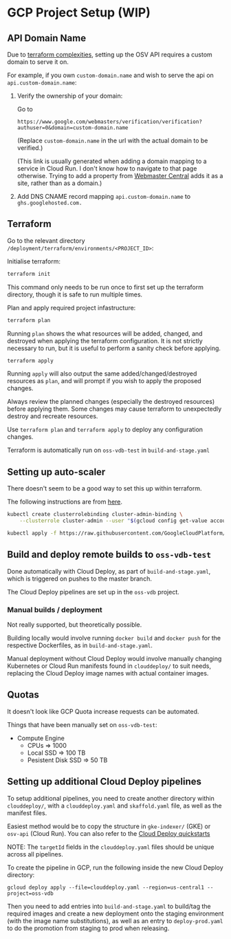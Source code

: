 # GCP Project Setup (WIP)

## API Domain Name

Due to [terraform complexities](https://github.com/hashicorp/terraform-provider-google/issues/5528),
setting up the OSV API requires a custom domain to serve it on.

For example, if you own `custom-domain.name` and wish to serve the api on `api.custom-domain.name`:

1. Verify the ownership of your domain:
  
    Go to 

    `https://www.google.com/webmasters/verification/verification?authuser=0&domain=custom-domain.name`

    (Replace `custom-domain.name` in the url with the actual domain to be verified.)
    
    (This link is usually generated when adding a domain mapping to a service in Cloud Run.
    I don't know how to navigate to that page otherwise. Trying to add a property from
    [Webmaster Central](https://www.google.com/webmasters/verification/home)
    adds it as a site, rather than as a domain.)

2. Add DNS CNAME record mapping `api.custom-domain.name` to `ghs.googlehosted.com.`

## Terraform

Go to the relevant directory `/deployment/terraform/environments/<PROJECT_ID>`:

Initialise terraform:
```bash
terraform init
```
This command only needs to be run once to first set up the terraform directory,
though it is safe to run multiple times.

Plan and apply required project infastructure:
```bash
terraform plan
```
Running `plan` shows the what resources will be added, changed, and destroyed
when applying the terraform configuration. It is not strictly necessary to run,
but it is useful to perform a sanity check before applying.

```bash
terraform apply
```
Running `apply` will also output the same added/changed/destroyed resources as
`plan`, and will prompt if you wish to apply the proposed changes.

Always review the planned changes (especially the destroyed resources) before
applying them. Some changes may cause terraform to unexpectedly destroy and
recreate resources.

Use `terraform plan` and `terraform apply` to deploy any configuration changes.

Terraform is automatically run on `oss-vdb-test` in `build-and-stage.yaml`


## Setting up auto-scaler

There doesn't seem to be a good way to set this up within terraform.

The following instructions are from [here](https://cloud.google.com/kubernetes-engine/docs/tutorials/external-metrics-autoscaling#step1).

```bash
kubectl create clusterrolebinding cluster-admin-binding \
    --clusterrole cluster-admin --user "$(gcloud config get-value account)"
```

```bash
kubectl apply -f https://raw.githubusercontent.com/GoogleCloudPlatform/k8s-stackdriver/master/custom-metrics-stackdriver-adapter/deploy/production/adapter_new_resource_model.yaml
```

## Build and deploy remote builds to `oss-vdb-test`

Done automatically with Cloud Deploy, as part of `build-and-stage.yaml`, which is triggered on pushes to the master branch.

The Cloud Deploy pipelines are set up in the `oss-vdb` project.


### Manual builds / deployment

Not really supported, but theoretically possible.

Building locally would involve running `docker build` and `docker push` for the respective Dockerfiles, as in `build-and-stage.yaml`.

Manual deployment without Cloud Deploy would involve manually changing Kubernetes or Cloud Run manifests found in `clouddeploy/` to suit needs, replacing the Cloud Deploy image names with actual container images.


## Quotas

It doesn't look like GCP Quota increase requests can be automated.

Things that have been manually set on `oss-vdb-test`:
- Compute Engine
  - CPUs => 1000
  - Local SSD => 100 TB
  - Pesistent Disk SSD => 50 TB

## Setting up additional Cloud Deploy pipelines

To setup additional pipelines, you need to create another directory within `clouddeploy/`, with a `clouddeploy.yaml` and `skaffold.yaml` file, as well as the manifest files.

Easiest method would be to copy the structure in `gke-indexer/` (GKE) or `osv-api` (Cloud Run). You can also refer to the [Cloud Deploy quickstarts](https://cloud.google.com/deploy/docs/quickstarts)

NOTE: The `targetId` fields in the `clouddeploy.yaml` files should be unique across all pipelines.

To create the pipeline in GCP, run the following inside the new Cloud Deploy directory:

```
gcloud deploy apply --file=clouddeploy.yaml --region=us-central1 --project=oss-vdb
```

Then you need to add entries into `build-and-stage.yaml` to build/tag the required images and create a new deployment onto the staging environment (with the image name substitutions), as well as an entry to `deploy-prod.yaml` to do the promotion from staging to prod when releasing.